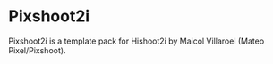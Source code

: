 # Pixshoot2i

Pixshoot2i is a template pack for Hishoot2i by Maicol Villaroel (Mateo Pixel/Pixshoot).